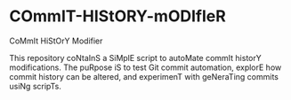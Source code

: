 # COmmIT-HIStORY-mODIfIeR
CoMmIt HiStOrY Modifier

This repository coNtaInS a SiMplE script to autoMate commIt historY modifications. The puRpose iS to test Git commit automation, explorE how commit history can be altered, and experimenT with geNeraTing commits usiNg scripTs.
